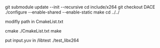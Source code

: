 git submodule update --init --recursive 
cd include/x264
git checkout DACE
./configure --enable-shared --enable-static 
make
cd ../../

modifly path in CmakeList.txt

cmake ./CmakeList.txt
make

put input.yuv in /libtest
./test_libx264